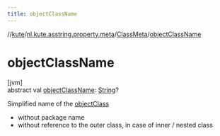 ```yaml
---
title: objectClassName
---
```

//[kute](../../../index.html)/[nl.kute.asstring.property.meta](../index.html)/[ClassMeta](index.html)/[objectClassName](object-class-name.html)



# objectClassName



[jvm]\
abstract val [objectClassName](object-class-name.html): [String](https://kotlinlang.org/api/latest/jvm/stdlib/kotlin/-string/index.html)?



Simplified name of the [objectClass](object-class.html)



- 
   without package name
- 
   without reference to the outer class, in case of inner / nested class





